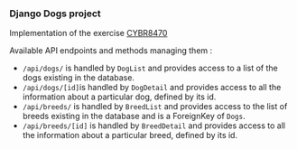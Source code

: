 ### Django Dogs project

Implementation of the exercise [CYBR8470](https://mlhale.github.io/CYBR8470/modules/building-a-server/django-exercise.html)

Available API endpoints and methods managing them :
- `/api/dogs/` is handled by `DogList` and provides access to a list of the dogs existing in the database.
- `/api/dogs/[id]`is handled by `DogDetail` and provides access to all the information about a particular dog, defined by its id.
- `/api/breeds/` is handled by `BreedList` and provides access to the list of breeds existing in the database and is a ForeignKey of `Dogs`.
- `/api/breeds/[id]` is handled by `BreedDetail` and provides access to all the information about a particular breed, defined by its id.